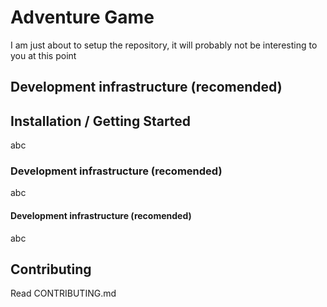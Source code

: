# Adventure Game

I am just about to setup the repository, it will probably not be interesting to you at this point

## Development infrastructure (recomended)


## Installation / Getting Started

abc

### Development infrastructure (recomended)

abc

#### Development infrastructure (recomended)

abc

## Contributing

Read CONTRIBUTING.md
